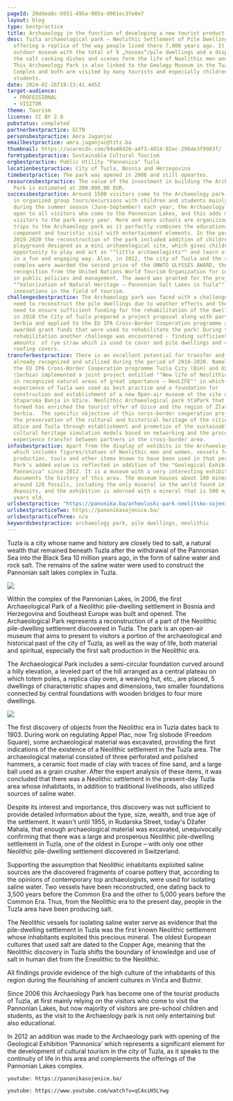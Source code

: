 ```yaml
---
pageId: 20ddea8c-b951-495a-985a-d961ec3fe8e7
layout: blog
type: bestpractice
title: Archaeology in the function of developing a new tourist product
desc: Tuzla archaeological park – Neolithic Settlement of Pile Dwellings,
  offering a replica of the way people lived there 7,000 years ago. It is an
  outdoor museum with the total of 9 „houses“/pile dwellings and a display of
  the salt cooking dishes and scenes form the life of Neolithic men and women.
  This Archaeology Park is also linked to the Geology Museum in the Tuzla Lakes
  Complex and both are visited by many tourists and especially children and
  students.
date: 2024-02-26T19:13:41.445Z
target-audience:
  - PROFESSIONAL
  - VISITOR
theme: Tourism
license: CC BY 2.0
pubstatus: completed
partnerbestpractice: ECTN
personsbestpractice: Amra Jaganjac
emailbestpractice: amra.jaganjac@tztz.ba
thumbnail: https://ucarecdn.com/94a48d26-a4f3-4014-92ec-296de3f9903f/
formtypbestpractice: Sustainable Cultural Tourism
orgbestpractice: Public Utility "Pannonica" Tuzla
locationbestpractice: City of Tuzla, Bosnia and Herzegovina
timebestpractice: The park was opened in 2006 and still opeartes.
resourcesbestpractice: The value of the investment in building the Archaeology
  Park is estimated at 200.000,00 EUR.
successbestpractice: Around 1500 visitors come to the Archaeology park each year
  in organized group tours/excursions with children and students mainly, but
  during the summer season (June-September) each year, the Archaeology park is
  open to all visitors who come to the Pannonian Lakes, and this adds much more
  visitors to the park every year. More and more schools are organizing day
  trips to the Archaeology park as it perfectly combines the educational
  component and touristic visit with entertainment elements. In the period
  2019-2020 the reconstruction of the park included addition of children's
  playground designed as a mini archaeological site, which gives children the
  opportunity to play and act as ""little archaeologists"" and learn of our past
  in a fun and engaging way. Also, in 2012, the city of Tuzla and the salt lake
  complex were awarded the second prize of the UNWTO ULYSSES AWARD, the highest
  recognition from the United Nations World Tourism Organization for innovations
  in public policies and management. The award was granted for the project
  ""Valorization of Natural Heritage – Pannonian Salt Lakes in Tuzla"" and
  innovations in the field of tourism.
challengesbestpractice: The Archaeology park was faced with a challenge of the
  need to reconstruct the pile dwellings due to weather effects and there was a
  need to ensure sufficient funding for the rehabilitation of the dwellings. So,
  in 2018 the City of Tuzla prepared a project proposal along with partners from
  Serbia and applied to the EU IPA Cross-Border Cooperation programme and was
  awarded grant funds that were used to rehabilitate the park! During the
  rehabilitation another challenge was encountered - finding sufficient
  amounts  of rye straw which is used to cover and pile dwellings and create the
  roofing covers.
transferbestpractice: There is an excellent potential for transfer and it was
  already recognized and utilized during the period of 2019-2020. Namely, within
  the EU IPA Cross-Border Cooperation programme Tuzla City (BiH) and Užice City
  (Serbia) implemented a joint project entitled ""New life of Neolithic heritage
  in recognized natural areas of great importance – NeoLIFE"" in which the
  experience of Tuzla was used as best practice and a foundation for
  construction and establishment of a new Open-air museum at the site of
  Staparska Banja in Užice. Neolithic Archaeological park StaPark that was
  formed has enriched the tourist offer of Uzice and the region of Zlatibor in
  Serbia.  The specific objective of this corss-border cooperation project was
  the preservation of the cultural and historical heritage of the cities of
  Užice and Tuzla through establishment and promotion of the sustainable
  cultural heritage simulation models based on networking and the process of
  experience transfer between partners in the cross-border area.
infosbestpractice: Apart from the display of exhibits in the Archaeology park
  which includes figures/statues of Neolithic men and women, vessels for salt
  production, tools and other items known to have been used in that period, this
  Park's added value is reflected in addition of the "Geological Exhibition
  Pannonica" since 2012. It is a museum with a very interesting exhibition that
  documents the history of this area. The museum houses about 100 minerals and
  around 120 fossils, including the only mineral in the world found in our salt
  deposits, and the exhibition is adorned with a mineral that is 500 million
  years old.
urlsbestpractice: "https://panonika.ba/arheoloski-park-neolitsko-sojenicko-naselje/ "
urlsbestpracticeTwo: https://panonikasojenice.ba/
urlsbestpracticeThree: n/a
keywordsbestpractice: archaeology park, pile dwellings, neolithic
---
```

Tuzla is a city whose name and history are closely tied to salt, a natural wealth that remained beneath Tuzla after the withdrawal of the Pannonian Sea into the Black Sea 10 million years ago, in the form of saline water and rock salt. The remains of the saline water were used to construct the Pannonian salt lakes complex in Tuzla.

![](https://ucarecdn.com/2380e9e4-5868-492b-857d-2e58d4b001f1/)

Within the complex of the Pannonian Lakes, in 2006, the first Archaeological Park of a Neolithic pile-dwelling settlement in Bosnia and Herzegovina and Southeast Europe was built and opened.
The Archaeological Park represents a reconstruction of a part of the Neolithic pile-dwelling settlement discovered in Tuzla. The park is an open-air museum that aims to present to visitors a portion of the archaeological and historical past of the city of Tuzla, as well as the way of life, both material and spiritual, especially the first salt production in the Neolithic era.

The Archaeological Park includes a semi-circular foundation curved around a hilly elevation, a leveled part of the hill arranged as a central plateau on which totem poles, a replica clay oven, a weaving hut, etc., are placed, 5 dwellings of characteristic shapes and dimensions, two smaller foundations connected by central foundations with wooden bridges to four more dwellings.

![](https://ucarecdn.com/257e222c-cd4a-47e4-b458-f38b624ad890/)

The first discovery of objects from the Neolithic era in Tuzla dates back to 1903. During work on regulating Appel Plac, now Trg slobode (Freedom Square), some archaeological material was excavated, providing the first indications of the existence of a Neolithic settlement in the Tuzla area. The archaeological material consisted of three perforated and polished hammers, a ceramic foot made of clay with traces of fine sand, and a large ball used as a grain crusher. After the expert analysis of these items, it was concluded that there was a Neolithic settlement in the present-day Tuzla area whose inhabitants, in addition to traditional livelihoods, also utilized sources of saline water.

Despite its interest and importance, this discovery was not sufficient to provide detailed information about the type, size, wealth, and true age of the settlement. It wasn't until 1955, in Rudarska Street, today's Džafer Mahala, that enough archaeological material was excavated, unequivocally confirming that there was a large and prosperous Neolithic pile-dwelling settlement in Tuzla, one of the oldest in Europe – with only one other Neolithic pile-dwelling settlement discovered in Switzerland.

Supporting the assumption that Neolithic inhabitants exploited saline sources are the discovered fragments of coarse pottery that, according to the opinions of contemporary top archaeologists, were used for isolating saline water. Two vessels have been reconstructed, one dating back to 3,500 years before the Common Era and the other to 5,000 years before the Common Era. Thus, from the Neolithic era to the present day, people in the Tuzla area have been producing salt.

The Neolithic vessels for isolating saline water serve as evidence that the pile-dwelling settlement in Tuzla was the first known Neolithic settlement whose inhabitants exploited this precious mineral. The oldest European cultures that used salt are dated to the Copper Age, meaning that the Neolithic discovery in Tuzla shifts the boundary of knowledge and use of salt in human diet from the Eneolithic to the Neolithic.

All findings provide evidence of the high culture of the inhabitants of this region during the flourishing of ancient cultures in Vinča and Butmir.

Since 2006 this Archaeology Park has become one of the tourist products of Tuzla, at first mainly relying on the visitors who come to visit the Pannonian Lakes, but now majority of visitors are pre-school children and students, as the visit to the Archaeology park is not only entertaining but also educational.

In 2012 an addition was made to the Archaeology park with opening of the Geological Exhibition 'Pannonica' which represents a significant element for the development of cultural tourism in the city of Tuzla, as it speaks to the continuity of life in this area and complements the offerings of the Pannonian Lakes complex. 

`youtube: https://panonikasojenice.ba/ `

`youtube: https://www.youtube.com/watch?v=qC4xiH5LYwg`